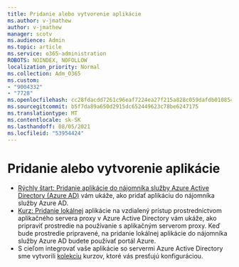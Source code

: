 ```yaml
---
title: Pridanie alebo vytvorenie aplikácie
ms.author: v-jmathew
author: v-jmathew
manager: scotv
ms.audience: Admin
ms.topic: article
ms.service: o365-administration
ROBOTS: NOINDEX, NOFOLLOW
localization_priority: Normal
ms.collection: Adm_O365
ms.custom:
- "9004332"
- "7728"
ms.openlocfilehash: cc28fdacdd7261c96eaf7224ea27f215a828c059dafdb01085434d06551c6e0b
ms.sourcegitcommit: b5f7da89a650d2915dc652449623c78be6247175
ms.translationtype: MT
ms.contentlocale: sk-SK
ms.lasthandoff: 08/05/2021
ms.locfileid: "53954424"
---
```

# <a name="adding-or-creating-an-application"></a>Pridanie alebo vytvorenie aplikácie

- [Rýchly štart: Pridanie aplikácie do nájomníka služby Azure Active Directory (Azure AD)](https://docs.microsoft.com/azure/active-directory/manage-apps/add-application-portal) vám ukáže, ako pridať aplikáciu do nájomníka služby Azure AD.
- [Kurz: Pridanie lokálnej](https://docs.microsoft.com/azure/active-directory/manage-apps/application-proxy-add-on-premises-application) aplikácie na vzdialený prístup prostredníctvom aplikačného servera proxy v Azure Active Directory vám ukáže, ako pripraviť prostredie na používanie s aplikačným serverom proxy. Keď bude prostredie pripravené, na pridanie lokálnej aplikácie do nájomníka služby Azure AD budete používať portál Azure.
- S cieľom integrovať vaše aplikácie so servermi Azure Active Directory sme vytvorili [kolekciu](https://docs.microsoft.com/azure/active-directory/saas-apps/tutorial-list) kurzov, ktoré vás presťujú konfiguráciou.
